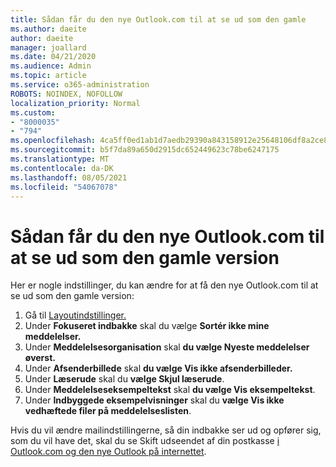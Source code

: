 ```yaml
---
title: Sådan får du den nye Outlook.com til at se ud som den gamle
ms.author: daeite
author: daeite
manager: joallard
ms.date: 04/21/2020
ms.audience: Admin
ms.topic: article
ms.service: o365-administration
ROBOTS: NOINDEX, NOFOLLOW
localization_priority: Normal
ms.custom:
- "8000035"
- "794"
ms.openlocfilehash: 4ca5ff0ed1ab1d7aedb29390a843158912e25648106df8a2ce88a0b8458d62fa
ms.sourcegitcommit: b5f7da89a650d2915dc652449623c78be6247175
ms.translationtype: MT
ms.contentlocale: da-DK
ms.lasthandoff: 08/05/2021
ms.locfileid: "54067078"
---
```

# <a name="how-to-make-the-new-outlookcom-look-like-the-old-version"></a>Sådan får du den nye Outlook.com til at se ud som den gamle version

Her er nogle indstillinger, du kan ændre for at få den nye Outlook.com til at se ud som den gamle version:

1. Gå til [Layoutindstillinger.](https://outlook.live.com/mail/options/mail/layout)
1. Under **Fokuseret indbakke** skal du vælge **Sortér ikke mine meddelelser.**
1. Under **Meddelelsesorganisation** skal **du vælge Nyeste meddelelser øverst.**
1. Under **Afsenderbillede** skal **du vælge Vis ikke afsenderbilleder.**
1. Under **Læserude** skal du **vælge Skjul læserude**.
1. Under **Meddelelseseksempeltekst** skal **du vælge Vis eksempeltekst**.
1. Under **Indbyggede eksempelvisninger** skal du **vælge Vis ikke vedhæftede filer på meddelelseslisten**.

Hvis du vil ændre mailindstillingerne, så din indbakke ser ud og opfører sig, som du vil have det, skal du se Skift udseendet af din postkasse [i Outlook.com og den nye Outlook på internettet](https://support.office.com/article/b41c2ecb-f23c-42b3-b7f8-659646d5e58c?wt.mc_id=Office_Outlook_com_Alchemy).